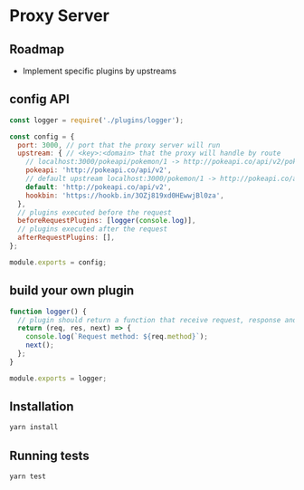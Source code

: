 # Proxy Server

## Roadmap
- Implement specific plugins by upstreams

## config API

```javascript
const logger = require('./plugins/logger');

const config = {
  port: 3000, // port that the proxy server will run
  upstream: { // <key>:<domain> that the proxy will handle by route
    // localhost:3000/pokeapi/pokemon/1 -> http://pokeapi.co/api/v2/pokemon/1
    pokeapi: 'http://pokeapi.co/api/v2', 
    // default upstream localhost:3000/pokemon/1 -> http://pokeapi.co/api/v2/pokemon/1
    default: 'http://pokeapi.co/api/v2', 
    hookbin: 'https://hookb.in/3OZj819xd0HEwwjBl0za',
  },
  // plugins executed before the request
  beforeRequestPlugins: [logger(console.log)],
  // plugins executed after the request
  afterRequestPlugins: [],
};

module.exports = config;
```

## build your own plugin

```javascript
function logger() {
  // plugin should return a function that receive request, response and next like a express midddleware https://expressjs.com/en/guide/using-middleware.html
  return (req, res, next) => {
    console.log(`Request method: ${req.method}`);
    next();
  };
}

module.exports = logger;
```

## Installation

```bash
yarn install
```

## Running tests

```bash
yarn test
```

